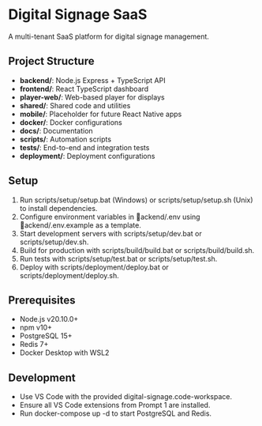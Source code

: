 # Digital Signage SaaS

A multi-tenant SaaS platform for digital signage management.

## Project Structure
- **backend/**: Node.js Express + TypeScript API
- **frontend/**: React TypeScript dashboard
- **player-web/**: Web-based player for displays
- **shared/**: Shared code and utilities
- **mobile/**: Placeholder for future React Native apps
- **docker/**: Docker configurations
- **docs/**: Documentation
- **scripts/**: Automation scripts
- **tests/**: End-to-end and integration tests
- **deployment/**: Deployment configurations

## Setup
1. Run scripts/setup/setup.bat (Windows) or scripts/setup/setup.sh (Unix) to install dependencies.
2. Configure environment variables in ackend/.env using ackend/.env.example as a template.
3. Start development servers with scripts/setup/dev.bat or scripts/setup/dev.sh.
4. Build for production with scripts/build/build.bat or scripts/build/build.sh.
5. Run tests with scripts/setup/test.bat or scripts/setup/test.sh.
6. Deploy with scripts/deployment/deploy.bat or scripts/deployment/deploy.sh.

## Prerequisites
- Node.js v20.10.0+
- npm v10+
- PostgreSQL 15+
- Redis 7+
- Docker Desktop with WSL2

## Development
- Use VS Code with the provided digital-signage.code-workspace.
- Ensure all VS Code extensions from Prompt 1 are installed.
- Run docker-compose up -d to start PostgreSQL and Redis.
